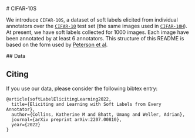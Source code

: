 # CIFAR-10S 

We introduce `CIFAR-10S`, a dataset of soft labels elicited from individual annotators over the [`CIFAR-10`](https://www.cs.toronto.edu/~kriz/cifar.html) test set (the same images used in [`CIFAR-10H`](https://github.com/jcpeterson/cifar-10h/blob/master/README.md)). At present, we have soft labels collected for 1000 images. Each image have been annotated by at least 6 annotators. This structure of this README is based on the form used by [Peterson et al](https://github.com/jcpeterson/cifar-10h/blob/master/README.md).

## Data 

## Citing

If you use our data, please consider the following bibtex entry: 

```
@article{softLabelElicitingLearning2022,
  title={Eliciting and Learning with Soft Labels from Every Annotator},
  author={Collins, Katherine M and Bhatt, Umang and Weller, Adrian},
  journal={arXiv preprint arXiv:2207.00810},
  year={2022}
}
```
